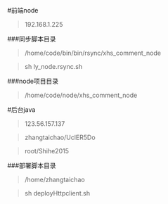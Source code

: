 #前端node
>192.168.1.225

###同步脚本目录
>/home/code/bin/bin/rsync/xhs_comment_node

>sh ly_node.rsync.sh

###node项目目录
>/home/code/node/xhs_comment_node

#后台java
>123.56.157.137

>zhangtaichao/UclER5Do

>root/Shihe2015

###部署脚本目录
>/home/zhangtaichao

>sh deployHttpclient.sh



